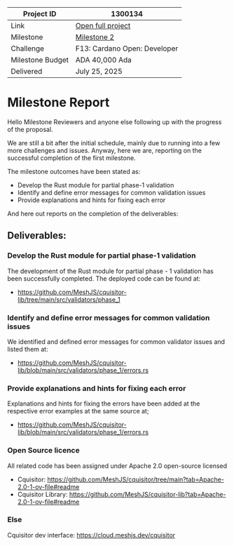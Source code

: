 |Project ID|1300134|
|-----------|-------------|
|Link|[Open full project](https://projectcatalyst.io/funds/10/f13-cardano-open-developers/mesh-cquisitor-transaction-investigation-tool)|
|Milestone|[Milestone 2](https://milestones.projectcatalyst.io/projects/1300134/milestones/2)
|Challenge|F13: Cardano Open: Developer|
|Milestone Budget|ADA 40,000 Ada|
|Delivered|July 25, 2025|


# Milestone Report

Hello Milestone Reviewers and anyone else following up with the progress of the proposal.

We are still a bit after the initial schedule, mainly due to running into a few more challenges and issues. Anyway, here we are, reporting on the successful completion of the first milestone.

The milestone outcomes have been stated as:

- Develop the Rust module for partial phase-1 validation
- Identify and define error messages for common validation issues
- Provide explanations and hints for fixing each error
  
And here out reports on the completion of the deliverables:

## Deliverables:

### Develop the Rust module for partial phase-1 validation
The development of the Rust module for partial phase - 1 validation has been successfully completed. The deployed code can be found at:
- https://github.com/MeshJS/cquisitor-lib/tree/main/src/validators/phase_1
### Identify and define error messages for common validation issues
We identified and defined error messages for common validator issues and listed them at:
- https://github.com/MeshJS/cquisitor-lib/blob/main/src/validators/phase_1/errors.rs
### Provide explanations and hints for fixing each error
Explanations and hints for fixing the errors have been added at the respective error examples at the same source at;
- https://github.com/MeshJS/cquisitor-lib/blob/main/src/validators/phase_1/errors.rs

### Open Source licence
All related code has been assigned under Apache 2.0 open-source licensed
- Cquisitor: https://github.com/MeshJS/cquisitor/tree/main?tab=Apache-2.0-1-ov-file#readme
- Cquisitor Library: https://github.com/MeshJS/cquisitor-lib?tab=Apache-2.0-1-ov-file#readme

### Else
Cquisitor dev interface: https://cloud.meshjs.dev/cquisitor
